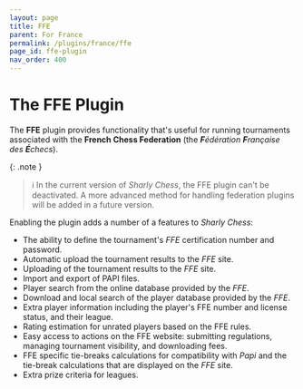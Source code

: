 ```yaml
---
layout: page
title: FFE
parent: For France
permalink: /plugins/france/ffe
page_id: ffe-plugin
nav_order: 400
---
```


# The FFE Plugin

The **FFE** plugin provides functionality that's useful for running tournaments associated with the **French Chess Federation** (the _**F**édération **F**rançaise des **É**checs_).

{: .note }
> :information_source: In the current version of _Sharly Chess_, the FFE plugin can't be deactivated. A more advanced method for handling federation plugins will be added in a future version.

Enabling the plugin adds a number of a features to _Sharly Chess_:

- The ability to define the tournament's _FFE_ certification number and password.
- Automatic upload the tournament results to the _FFE_ site.
- Uploading of the tournament results to the _FFE_ site.
- Import and export of PAPI files.
- Player search from the online database provided by the _FFE_.
- Download and local search of the player database provided by the _FFE_.
- Extra player information including the player's FFE number and license status, and their league.
- Rating estimation for unrated players based on the FFE rules.
- Easy access to actions on the FFE website: submitting regulations, managing tournament visibility, and downloading fees.
- FFE specific tie-breaks calculations for compatibility with _Papi_ and the tie-break calculations that are displayed on the _FFE_ site.
- Extra prize criteria for leagues.
